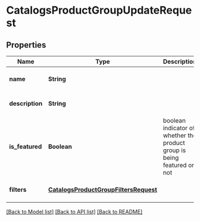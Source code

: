 # CatalogsProductGroupUpdateRequest
## Properties

| Name | Type | Description | Notes |
|------------ | ------------- | ------------- | -------------|
| **name** | **String** |  | [optional] [default to null] |
| **description** | **String** |  | [optional] [default to null] |
| **is\_featured** | **Boolean** | boolean indicator of whether the product group is being featured or not | [optional] [default to null] |
| **filters** | [**CatalogsProductGroupFiltersRequest**](CatalogsProductGroupFiltersRequest.md) |  | [optional] [default to null] |

[[Back to Model list]](../README.md#documentation-for-models) [[Back to API list]](../README.md#documentation-for-api-endpoints) [[Back to README]](../README.md)

